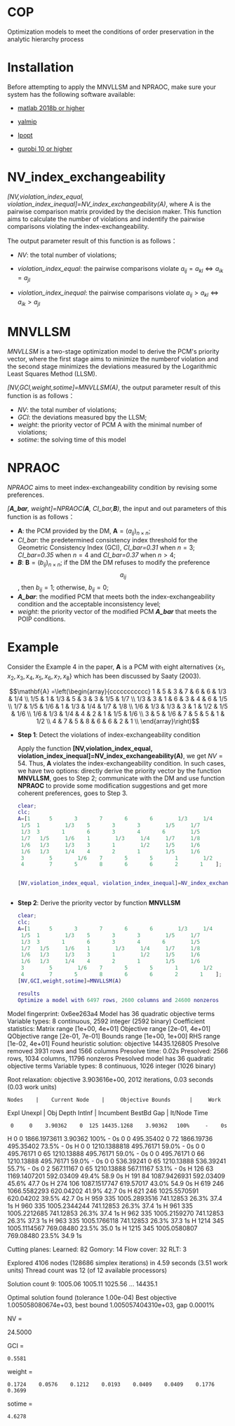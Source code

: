 # COP
Optimization models to meet the conditions of order preservation in the analytic hierarchy process

# Installation
Before attempting to apply the MNVLLSM and NPRAOC, make sure your system has the following software available: 

* [matlab 2018b or higher](https://www.mathworks.com/products/matlab.html)

* [yalmip](https://yalmip.github.io/)

* [Ipopt](https://github.com/coin-or/Ipopt)

* [gurobi 10 or higher](https://www.gurobi.com/)


# NV_index_exchangeability

*[NV,violation_index_equal, violation_index_inequal]=NV_index_exchangeability(A)*, where A is the pairwise comparison matrix provided by the decision maker. This function
aims to calculate the number of violations and indentify the pairwise comparisons violating the index-exchangeability. 

The output parameter result of this function is as follows：

* *NV*: the total number of violations;

* *violation_index_equal*: the pairwise comparisons violate $a_{ij}= a_{kl}  \Leftrightarrow a_{ik}= a_{jl}$

* *violation_index_inequal*: the pairwise comparisons violate $a_{ij}> a_{kl}  \Leftrightarrow a_{ik}> a_{jl}$


# MNVLLSM

*MNVLLSM* is a two-stage optimization model to derive the PCM's priority vector, where the first stage aims to minimize the numberof violation and the second stage minimizes the deviations  measured by the Logarithmic Least Squares Method (LLSM).

*[NV,GCI,weight,sotime]=MNVLLSM(A)*, the output parameter result of this function is as follows：

* *NV*: the total number of violations;
* *GCI*: the deviations measured bpy the LLSM;
* *weight*: the priority vector of PCM A with the minimal number of violations;
* *sotime*: the solving time of this model

# NPRAOC

*NPRAOC* aims to meet  index-exchangeability condition by revising some preferences.

*[**A_bar**, weight]=NPRAOC(**A**, CI_bar,**B**)*, the input and out parameters of this function is as follows：
* **A**: the PCM provided by the DM, $\mathbf{A}=(a_{ij})_{n\times n}$;
* *CI_bar*: the predetermined consistency index threshold for the Geometric Consistency Index (GCI), *CI_bar=0.31* when $n=3$; *CI_bar=0.35* when $n=4$ and *CI_bar=0.37* when $n>4$;
* ***B***:  $\mathbf{B}=(b_{ij})_{n\times n}$; if  the DM the DM refuses to modify the preference $$a_{ij}$$, then $b_{ij}=1$; otherwise, $b_{ij}=0$;
* ***A_bar***: the modified PCM that meets both the   index-exchangeability condition
and the acceptable inconsistency level;
* *weight*: the priority vector of the modified PCM ***A_bar*** that meets the POIP conditions.


# Example
Consider the Example 4 in the paper, $\mathbf{A}$ is a PCM with eight alternatives $\{x_1,x_2,x_3,x_4, x_5,x_6,x_7,x_8\}$ which has been discussed by  Saaty (2003).

$$\mathbf{A} =\left(\begin{array}{ccccccccccc}
 1     & 5     & 3     & 7     & 6     & 6     &  1/3  &  1/4 \\
     1/5  & 1     &  1/3  & 5     & 3     & 3     &  1/5  &  1/7 \\
     1/3  & 3     & 1     & 6     & 3     & 4     & 6     &  1/5 \\
     1/7  &  1/5  &  1/6  & 1     &  1/3  &  1/4  &  1/7  &  1/8 \\
     1/6  &  1/3  &  1/3  & 3     & 1     &  1/2  &  1/5  &  1/6 \\
     1/6  &  1/3  &  1/4  & 4     & 2     & 1     &  1/5  &  1/6 \\
    3     & 5     &  1/6  & 7     & 5     & 5     & 1     &  1/2 \\
    4     & 7     & 5     & 8     & 6     & 6     & 2     & 1     \\
  \end{array}\right)$$

* **Step 1**: Detect the violations of index-exchangeability condition

  Apply the function **[NV,violation_index_equal, violation_index_inequal]=NV_index_exchangeability(A)**, we get $NV=54$. Thus, $\mathbf{A}$ violates the index-exchangeability condition.
  In such cases, we have two options: directly derive the priority vector by the function **MNVLLSM**, goes to Step 2; communicate with the DM and use function **NPRAOC** to provide some
  modification suggestions and get more coherent preferences, goes to Step 3.

  ```matlab
  clear;
  clc;
  A=[1    	5    	3    	7    	6    	6    	 1/3	 1/4
   1/5	1    	 1/3	5    	3    	3    	 1/5	 1/7
   1/3	3    	1    	6    	3    	4    	6    	 1/5
   1/7	 1/5	 1/6	1    	 1/3	 1/4	 1/7	 1/8
   1/6	 1/3	 1/3	3    	1    	 1/2	 1/5	 1/6
   1/6	 1/3	 1/4	4    	2    	1    	 1/5	 1/6
   3    	5    	 1/6	7    	5    	5    	1    	 1/2
   4    	7    	5    	8    	6    	6    	2    	1    ];


  [NV,violation_index_equal, violation_index_inequal]=NV_index_exchangeability(A);
  
  
  
* **Step 2**: Derive the priority vector by function **MNVLLSM**
  ```matlab
  clear;
  clc;
  A=[1    	5    	3    	7    	6    	6    	 1/3	 1/4
   1/5	1    	 1/3	5    	3    	3    	 1/5	 1/7
   1/3	3    	1    	6    	3    	4    	6    	 1/5
   1/7	 1/5	 1/6	1    	 1/3	 1/4	 1/7	 1/8
   1/6	 1/3	 1/3	3    	1    	 1/2	 1/5	 1/6
   1/6	 1/3	 1/4	4    	2    	1    	 1/5	 1/6
   3    	5    	 1/6	7    	5    	5    	1    	 1/2
   4    	7    	5    	8    	6    	6    	2    	1    ];
  [NV,GCI,weight,sotime]=MNVLLSM(A)

  results
  Optimize a model with 6497 rows, 2600 columns and 24600 nonzeros
Model fingerprint: 0x6ee263a4
Model has 36 quadratic objective terms
Variable types: 8 continuous, 2592 integer (2592 binary)
Coefficient statistics:
  Matrix range     [1e+00, 4e+01]
  Objective range  [2e-01, 4e+01]
  QObjective range [2e-01, 7e-01]
  Bounds range     [1e+00, 1e+00]
  RHS range        [1e-02, 4e+01]
Found heuristic solution: objective 14435.126805
Presolve removed 3931 rows and 1566 columns
Presolve time: 0.02s
Presolved: 2566 rows, 1034 columns, 11796 nonzeros
Presolved model has 36 quadratic objective terms
Variable types: 8 continuous, 1026 integer (1026 binary)

Root relaxation: objective 3.903616e+00, 2012 iterations, 0.03 seconds (0.03 work units)

    Nodes    |    Current Node    |     Objective Bounds      |     Work
 Expl Unexpl |  Obj  Depth IntInf | Incumbent    BestBd   Gap | It/Node Time

     0     0    3.90362    0  125 14435.1268    3.90362   100%     -    0s
H    0     0                    1866.1973611    3.90362   100%     -    0s
     0     0  495.35402    0   72 1866.19736  495.35402  73.5%     -    0s
H    0     0                    1210.1388818  495.76171  59.0%     -    0s
     0     0  495.76171    0   65 1210.13888  495.76171  59.0%     -    0s
     0     0  495.76171    0   66 1210.13888  495.76171  59.0%     -    0s
     0     0  536.39241    0   65 1210.13888  536.39241  55.7%     -    0s
     0     2  567.11167    0   65 1210.13888  567.11167  53.1%     -    0s
H  126    63                    1169.1407201  592.03409  49.4%  58.9    0s
H  191    84                    1087.9426931  592.03409  45.6%  47.7    0s
H  274   106                    1087.1517747  619.57017  43.0%  54.9    0s
H  619   246                    1066.5582293  620.04202  41.9%  42.7    0s
H  621   246                    1025.5570591  620.04202  39.5%  42.7    0s
H  959   335                    1005.2893516  741.12853  26.3%  37.4    1s
H  960   335                    1005.2344244  741.12853  26.3%  37.4    1s
H  961   335                    1005.2212685  741.12853  26.3%  37.4    1s
H  962   335                    1005.2159270  741.12853  26.3%  37.3    1s
H  963   335                    1005.1766118  741.12853  26.3%  37.3    1s
H 1214   345                    1005.1114567  769.08480  23.5%  35.0    1s
H 1215   345                    1005.0580807  769.08480  23.5%  34.9    1s

Cutting planes:
  Learned: 82
  Gomory: 14
  Flow cover: 32
  RLT: 3

Explored 4106 nodes (128686 simplex iterations) in 4.59 seconds (3.51 work units)
Thread count was 12 (of 12 available processors)

Solution count 9: 1005.06 1005.11 1025.56 ... 14435.1

Optimal solution found (tolerance 1.00e-04)
Best objective 1.005058080674e+03, best bound 1.005057404310e+03, gap 0.0001%

NV =

   24.5000


GCI =

    0.5581


weight =

    0.1724    0.0576    0.1212    0.0193    0.0409    0.0409    0.1776    0.3699


sotime =

    4.6278


  

  
